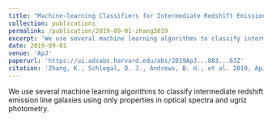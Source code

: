 ```yaml
---
title: "Machine-learning Classifiers for Intermediate Redshift Emission-line Galaxies"
collection: publications
permalink: /publication/2019-09-01-zhang2019
excerpt: 'We use several machine learning algorithms to classify intermediate redshift emission line galaxies using only properties in optical spectra and ugriz photometry.'
date: 2019-09-01
venue: 'ApJ'
paperurl: 'https://ui.adsabs.harvard.edu/abs/2019ApJ...883...63Z'
citation: 'Zhang, K., Schlegal, D. J., Andrews, B. H., et al. 2019, ApJ, 883, 63.'
---
```

We use several machine learning algorithms to classify intermediate redshift emission line galaxies using only properties in optical spectra and ugriz photometry.
